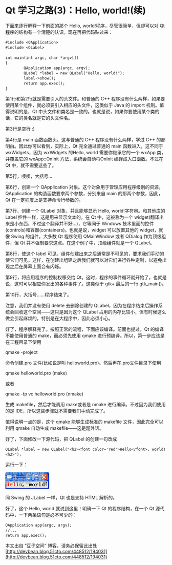 # Qt 学习之路(3)：Hello, world!(续)

下面来逐行解释一下前面的那个 Hello, world!程序，尽管很简单，但却可以对 Qt 程序的结构有一个清楚的认识。现在再把代码贴过来：

```
#include <QApplication> 
#include <QLabel> 
 
int main(int argc, char *argv[]) 
{ 
        QApplication app(argc, argv); 
        QLabel *label = new QLabel("Hello, world!"); 
        label->show(); 
        return app.exec(); 
}
```

第1行和第2行就是需要引入的头文件。和普通的 C++ 程序没有什么两样，如果要使用某个组件，就必须要引入相应的头文件，这类似于 Java 的 import 机制。值得说明的是，Qt 中头文件和类名是一致的。也就是说，如果你要使用某个类的话，它的类名就是它的头文件名。
 
第3行是空行 :)
 
第4行是 main 函数函数头。这与普通的 C++ 程序没有什么两样，学过 C++ 的都明白。因此你可以看到，实际上，Qt 完全通过普通的 main 函数进入，这不同于 wxWidgets，因为 wxWidgets 的Hello, world 需要你继承它的一个 wxApp 类，并覆盖它的 wxApp::OnInit 方法，系统会自动将OnInit 编译成入口函数。不过在 Qt 中，就不需要这些了。
 
第5行，噢噢，大括号…
 
第6行，创建一个 QApplication 对象。这个对象用于管理应用程序级别的资源。QApplication 的构造函数要求两个参数，分别来自 main 的那两个参数，因此，Qt 在一定程度上是支持命令行参数的。
 
第7行，创建一个 QLabel 对象，并且能够显示 Hello, world!字符串。和其他库的 Label 控件一样，这是用来显示文本的。在 Qt 中，这被称为一个 widget(翻译出来是小东西，不过这个翻译并不好…)，它等同于 Windows 技术里面的控件(controls)和容器(containers)。也就是说，widget 可以放置其他的 widget，就像 Swing 的组件。大多数 Qt 程序使用 QMainWindow 或者 QDialog 作为顶级组件，但 Qt 并不强制要求这点。在这个例子中，顶级组件就是一个 QLabel。
 
第8行，使这个 label 可见。组件创建出来之后通常是不可见的，要求我们手动的使它们可见。这样，在创建出组建之后我们就可以对它们进行各种定制，以避免出现之后在屏幕上面会有闪烁。
 
第9行，将应用程序的控制权移交给 Qt。这时，程序的事件循环就开始了，也就是说，这时可以相应你发出的各种事件了。这类似于 gtk+ 最后的一行 gtk_main()。
 
第10行，大括号……程序结束了。
 
注意，我们并没有使用 delete 去删除创建的 QLabel，因为在程序结束后操作系统会回收这个空间——这只是因为这个 QLabel 占用的内存比较小，但有时候这么做会引起麻烦的，特别是在大程序中，因此必须小心。
 
好了，程序解释完了。按照正常的流程，下面应该编译。前面也提过，Qt 的编译不能使用普通的 make，而必须先使用 qmake 进行预编译。所以，第一步应该是在工程目录下使用
 
qmake -project
 
命令创建.pro 文件(比如说是叫 helloworld.pro)。然后再在.pro文件目录下使用
 
qmake helloworld.pro  (make)
 
或者
 
qmake -tp vc helloworld.pro  (nmake)
 
生成 makefile，然后才能调用 make或者是 nmake 进行编译。不过因为我们使用的是 IDE，所以这些步骤就不需要我们手动完成了。
 
值得说明一点的是，这个 qmake 能够生成标准的 makefile 文件，因此完全可以利用 qmake 自动生成 makefile——这是题外话。
 
好了，下面修改一下源代码，把 QLabel 的创建一句改成
 
```
QLabel *label = new QLabel("<h2><font color='red'>Hello</font>, world!<h2>");
```
 
运行一下：

![](images/8.png)

同 Swing 的 JLabel 一样，Qt 也是支持 HTML 解析的。
 
好了，这个 Hello, world 就说到这里！明确一下 Qt 的程序结构，在一个 Qt 源代码中，一下两条语句是必不可少的：

```
QApplication app(argc, argv); 
//... 
return app.exec();
```

本文出自 “豆子空间” 博客，请务必保留此出处 [http://devbean.blog.51cto.com/448512/194031](http://devbean.blog.51cto.com/448512/194031)